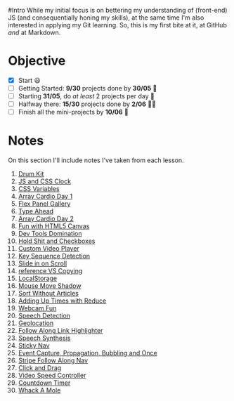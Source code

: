 #Intro
While my initial focus is on bettering my understanding of (front-end) JS (and consequentially honing my skills), at the same time I'm also interested in applying my Git learning. So, this is my first bite at it, at GitHub *and* at Markdown.

# Objective
- [x] Start 😃
- [ ] Getting Started: **9/30** projects done by **30/05** 💪
- [ ] Starting **31/05**, do *at least* 2 projects per day 🤞
- [ ] Halfway there: **15/30** projects done by **2/06** 💪💪
- [ ] Finish all the mini-projects by **10/06** 🎉

# Notes
On this section I'll include notes I've taken from each lesson.

1. [Drum Kit](/01%20-%20Drum%20Kit/readme.md)
2. [JS and CSS Clock](/02%20-%20JS%20and%20CSS%20Clock/readme.md)
3. [CSS Variables](/03%20-%20CSS%20Variables/readme.md)
4. [Array Cardio Day 1](/04%20-%20Array%20Cardio%20Day%201/readme.md)
5. [Flex Panel Gallery](/05%20-%20Flex%20Panel%20Gallery/readme.md)
6. [Type Ahead](/06%20-%20Type%20Ahead/readme.md)
7. [Array Cardio Day 2](/07%20-%20Array%20Cardio%20Day%202/readme.md)
8. [Fun with HTML5 Canvas](/08%20-%20Fun%20with%20HTML5%20Canvas/readme.md)
9. [Dev Tools Domination](/09%20-%20Dev%20Tools%20Domination/readme.md)
10. [Hold Shit and Checkboxes](/10%20-%20Hold%20Shit%20and%20Checkboxes/readme.md)
11. [Custom Video Player](/11%20-%20Custom%20Video%20Player/readme.md)
12. [Key Sequence Detection](/12%20-%20Key%20Sequence%20Detection/readme.md)
13. [Slide in on Scroll](/13%20-%20Slide%20in%20on%20Scroll/readme.md)
14. [reference VS Copying](/14%20-%20reference%20VS%20Copying/readme.md)
15. [LocalStorage](/15%20-%20LocalStorage/readme.md)
16. [Mouse Move Shadow](/16%20-%20Mouse%20Move%20Shadow/readme.md)
17. [Sort Without Articles](/17%20-%20Sort%20Without%20Articles/readme.md)
18. [Adding Up Times with Reduce](/18%20-%20Adding%20Up%20Times%20with%20Reduce/readme.md)
19. [Webcam Fun](/19%20-%20Webcam%20Fun/readme.md)
20. [Speech Detection](/20%20-%20Speech%20Detection/readme.md)
21. [Geolocation](/21%20-%20Geolocation/readme.md)
22. [Follow Along Link Highlighter](/22%20-%20Follow%20Along%20Link%20Highlighter/readme.md)
23. [Speech Synthesis](/23%20-%20Speech%20Synthesis/readme.md)
24. [Sticky Nav](/24%20-%20Sticky%20Nav/readme.md)
25. [Event Capture, Propagation, Bubbling and Once](#/readme.md)
26. [Stripe Follow Along Nav](/26%20-%20Stripe%20Follow%20Along%20Nav/readme.md)
27. [Click and Drag](/27%20-%20Click%20and%20Drag/readme.md)
28. [Video Speed Controller](/28%20-%20Video%20Speed%20Controller/readme.md)
29. [Countdown Timer](/29%20-%20Countdown%20Timer/readme.md)
30. [Whack A Mole](/30%20-%20Whack%20A%20Mole/readme.md)